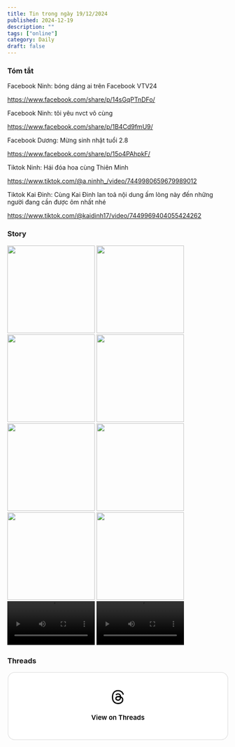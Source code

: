 ```yaml
---
title: Tin trong ngày 19/12/2024
published: 2024-12-19
description: ""
tags: ["online"]
category: Daily
draft: false
---
```


### Tóm tắt 


Facebook Ninh: bóng dáng ai trên Facebook VTV24 

https://www.facebook.com/share/p/14sGqPTnDFo/

Facebook Ninh: tôi yêu nvct vô cùng 

https://www.facebook.com/share/p/1B4Cd9fmU9/

Facebook Dương: Mừng sinh nhật tuổi 2.8 

https://www.facebook.com/share/p/15o4PAhpkF/

Tiktok Ninh: Hái đóa hoa cùng Thiên Minh 

https://www.tiktok.com/@a.ninhh_/video/7449980659679989012

Tiktok Kai Đinh: Cùng Kai Đinh lan toả nội dung ấm lòng này đến những người đang cần được ôm nhất nhé

https://www.tiktok.com/@kaidinh17/video/7449969404055424262


### Story 

<img width="200" src="https://github.com/user-attachments/assets/3009d17e-bdaa-4568-9d91-8a0598549e82" />

<img width="200" src="https://github.com/user-attachments/assets/bbfeff2d-2a17-488c-9d22-a72185442bb2" />

<img width="200" src="https://github.com/user-attachments/assets/8af74f39-70ff-4129-a795-6f66430372fc" />

<img width="200" src="https://github.com/user-attachments/assets/80d0d2ca-60a5-4f1b-9e20-63124f2c804d" />

<img width="200" src="https://github.com/user-attachments/assets/fb642474-0b95-4885-b5cf-14e29a02e3fe" />

<img width="200" src="https://github.com/user-attachments/assets/86341496-8b40-43a9-862e-139c90f4ca4c" />

<img width="200" src="https://github.com/user-attachments/assets/58d65e76-1a7a-40ad-a3da-d08593ea9dfd" />

<img width="200" src="https://github.com/user-attachments/assets/c030a609-5b5c-4657-a424-2eae24ac9fe7" />

<video width="200" controls>
  <source type="video/mp4" src="https://github.com/user-attachments/assets/5aef23f2-2a7d-4a01-b9f9-05d3b28ec2e8" >
</video>

<video width="200" controls>
  <source type="video/mp4" src="https://github.com/user-attachments/assets/c45d1d05-de44-4525-ab69-a74021b34269" >
</video>

### Threads 

<blockquote class="text-post-media" data-text-post-permalink="https://www.threads.net/@ninhduong_summary/post/DDw-VgCzIIX" data-text-post-version="0" id="ig-tp-DDw-VgCzIIX" style=" background:#FFF; border-width: 1px; border-style: solid; border-color: #00000026; border-radius: 16px; max-width:540px; margin: 1px; min-width:270px; padding:0; width:99.375%; width:-webkit-calc(100% - 2px); width:calc(100% - 2px);"> <a href="https://www.threads.net/@ninhduong_summary/post/DDw-VgCzIIX" style=" background:#FFFFFF; line-height:0; padding:0 0; text-align:center; text-decoration:none; width:100%; font-family: -apple-system, BlinkMacSystemFont, sans-serif;" target="_blank"> <div style=" padding: 40px; display: flex; flex-direction: column; align-items: center;"><div style=" display:block; height:32px; width:32px; padding-bottom:20px;"> <svg aria-label="Threads" height="32px" role="img" viewBox="0 0 192 192" width="32px" xmlns="http://www.w3.org/2000/svg"> <path d="M141.537 88.9883C140.71 88.5919 139.87 88.2104 139.019 87.8451C137.537 60.5382 122.616 44.905 97.5619 44.745C97.4484 44.7443 97.3355 44.7443 97.222 44.7443C82.2364 44.7443 69.7731 51.1409 62.102 62.7807L75.881 72.2328C81.6116 63.5383 90.6052 61.6848 97.2286 61.6848C97.3051 61.6848 97.3819 61.6848 97.4576 61.6855C105.707 61.7381 111.932 64.1366 115.961 68.814C118.893 72.2193 120.854 76.925 121.825 82.8638C114.511 81.6207 106.601 81.2385 98.145 81.7233C74.3247 83.0954 59.0111 96.9879 60.0396 116.292C60.5615 126.084 65.4397 134.508 73.775 140.011C80.8224 144.663 89.899 146.938 99.3323 146.423C111.79 145.74 121.563 140.987 128.381 132.296C133.559 125.696 136.834 117.143 138.28 106.366C144.217 109.949 148.617 114.664 151.047 120.332C155.179 129.967 155.42 145.8 142.501 158.708C131.182 170.016 117.576 174.908 97.0135 175.059C74.2042 174.89 56.9538 167.575 45.7381 153.317C35.2355 139.966 29.8077 120.682 29.6052 96C29.8077 71.3178 35.2355 52.0336 45.7381 38.6827C56.9538 24.4249 74.2039 17.11 97.0132 16.9405C119.988 17.1113 137.539 24.4614 149.184 38.788C154.894 45.8136 159.199 54.6488 162.037 64.9503L178.184 60.6422C174.744 47.9622 169.331 37.0357 161.965 27.974C147.036 9.60668 125.202 0.195148 97.0695 0H96.9569C68.8816 0.19447 47.2921 9.6418 32.7883 28.0793C19.8819 44.4864 13.2244 67.3157 13.0007 95.9325L13 96L13.0007 96.0675C13.2244 124.684 19.8819 147.514 32.7883 163.921C47.2921 182.358 68.8816 191.806 96.9569 192H97.0695C122.03 191.827 139.624 185.292 154.118 170.811C173.081 151.866 172.51 128.119 166.26 113.541C161.776 103.087 153.227 94.5962 141.537 88.9883ZM98.4405 129.507C88.0005 130.095 77.1544 125.409 76.6196 115.372C76.2232 107.93 81.9158 99.626 99.0812 98.6368C101.047 98.5234 102.976 98.468 104.871 98.468C111.106 98.468 116.939 99.0737 122.242 100.233C120.264 124.935 108.662 128.946 98.4405 129.507Z" /></svg></div><div style=" font-size: 15px; line-height: 21px; color: #000000; font-weight: 600; "> View on Threads</div></div></a></blockquote>
<script async src="https://www.threads.net/embed.js"></script>
